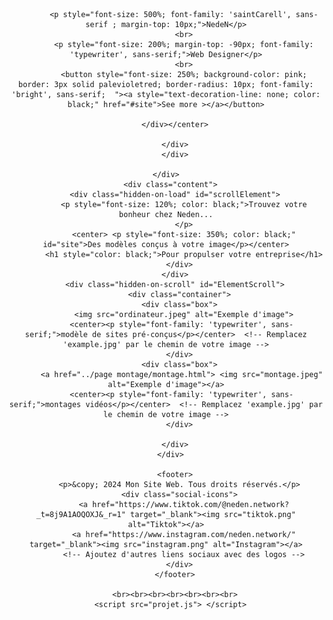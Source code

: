 <!DOCTYPE html>
<html lang="en">
<head>
    <meta charset="UTF-8">
    <meta name="viewport" content="width=device-width, initial-scale=1.0">
    <title>Projet</title>
    <link rel="stylesheet" href="style.css"/>
    <style>
        @font-face {
            font-family: 'saintCarell';
            src: url('./fonts/SaintCarell.otf');
        }
        @font-face {
            font-family: 'typewriter';
            src: url('./fonts/Typewriter.otf');
        }
        @font-face {
            font-family: 'bright';
            src: url('./fonts/bright.otf');
        }
    </style>
</head>
<body>
      <div class="parallax-container">
        <div class="hidden-element" id="animatedElement">
        <div class="parallax"></div>
        <div class="content">
            <center> <div style="margin-top: 150px;" id="presentation">
              
            <p style="font-size: 500%; font-family: 'saintCarell', sans-serif ; margin-top: 10px;">NedeN</p>
            <br>
            <p style="font-size: 200%; margin-top: -90px; font-family: 'typewriter', sans-serif;">Web Designer</p>
            <br>
            <button style="font-size: 250%; background-color: pink; border: 3px solid palevioletred; border-radius: 10px; font-family: 'bright', sans-serif;  "><a style="text-decoration-line: none; color: black;" href="#site">See more ></a></button>
            
        </div></center>
      
        </div>
        </div>
    
    </div>
      <div class="content">
        <div class="hidden-on-load" id="scrollElement">
            <p style="font-size: 120%; color: black;">Trouvez votre bonheur chez Neden...
            </p>
            <center> <p style="font-size: 350%; color: black;" id="site">Des modèles conçus à votre image</p></center>
            <h1 style="color: black;">Pour propulser votre entreprise</h1>
          </div>
        </div>
        <div class="hidden-on-scroll" id="ElementScroll">
          <div class="container">
          <div class="box">
            <img src="ordinateur.jpeg" alt="Exemple d'image">
           <center><p style="font-family: 'typewriter', sans-serif;">modèle de sites pré-conçus</p></center>  <!-- Remplacez 'example.jpg' par le chemin de votre image -->
          </div>
          <div class="box">
           <a href="../page montage/montage.html"> <img src="montage.jpeg" alt="Exemple d'image"></a>
           <center><p style="font-family: 'typewriter', sans-serif;">montages vidéos</p></center>  <!-- Remplacez 'example.jpg' par le chemin de votre image -->
          </div>
       
        </div>
      </div>
      
        <footer>
          <p>&copy; 2024 Mon Site Web. Tous droits réservés.</p>
          <div class="social-icons">
            <a href="https://www.tiktok.com/@neden.network?_t=8j9A1AOQOXJ&_r=1" target="_blank"><img src="tiktok.png" alt="Tiktok"></a>
            <a href="https://www.instagram.com/neden.network/" target="_blank"><img src="instagram.png" alt="Instagram"></a>
            <!-- Ajoutez d'autres liens sociaux avec des logos -->
          </div>
        </footer>
     
        <br><br><br><br><br><br><br>
      <script src="projet.js"> </script>
   
     
</body>
</html>



